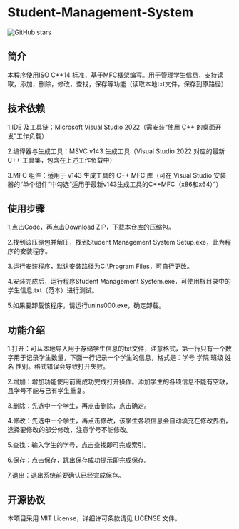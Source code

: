 # Student-Management-System
![GitHub stars](https://img.shields.io/github/stars/Xu-guangyun/Student-Management-System) 

## 简介

本程序使用ISO C++14 标准，基于MFC框架编写。用于管理学生信息，支持读取，添加，删除，修改，查找，保存等功能（读取本地txt文件，保存到原路径）

## 技术依赖

1.IDE 及工具链：Microsoft Visual Studio 2022（需安装“使用 C++ 的桌面开发”工作负载）

2.编译器与生成工具：MSVC v143 生成工具（Visual Studio 2022 对应的最新 C++ 工具集，包含在上述工作负载中）

3.MFC 组件：适用于 v143 生成工具的 C++ MFC 库（可在 Visual Studio 安装器的“单个组件”中勾选“适用于最新v143生成工具的C++MFC（x86和x64）”）

## 使用步骤

1.点击Code，再点击Download ZIP，下载本仓库的压缩包。

2.找到该压缩包并解压，找到Student Management System Setup.exe，此为程序的安装程序。

3.运行安装程序，默认安装路径为C:\Program Files，可自行更改。

4.安装完成后，运行程序Student Management System.exe，可使用根目录中的 学生信息.txt（范本）进行测试。

5.如果要卸载该程序，请运行unins000.exe，确定卸载。

## 功能介绍

1.打开：可从本地导入用于存储学生信息的txt文件，注意格式，第一行只有一个数字用于记录学生数量，下面一行记录一个学生的信息，格式是：学号 学院 班级 姓名 性别。格式错误会导致打开失败。

2.增加：增加功能使用前需成功完成打开操作。添加学生的各项信息不能有空缺，且学号不能与已有学生重复。

3.删除：先选中一个学生，再点击删除，点击确定。

4.修改：先选中一个学生，再点击修改，该学生各项信息会自动填充在修改界面，选择要修改的部分修改，注意学号不能修改。

5.查找：输入学生的学号，点击查找即可完成索引。

6.保存：点击保存，跳出保存成功提示即完成保存。

7.退出：退出系统前要确认已经完成保存。

## 开源协议

本项目采用 MIT License，详细许可条款请见 LICENSE 文件。
